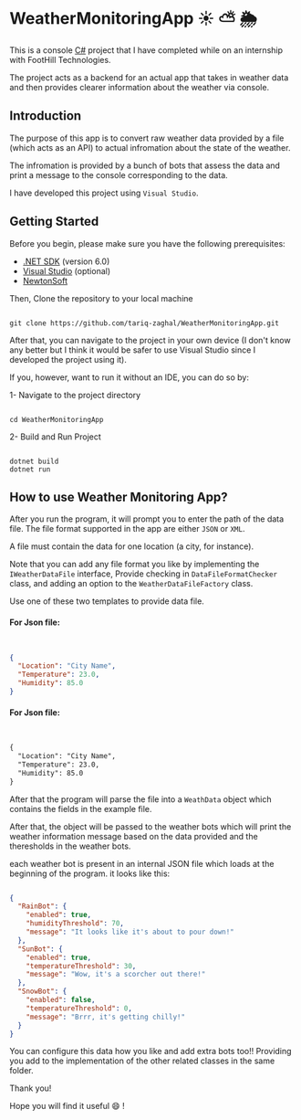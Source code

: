 # WeatherMonitoringApp :sunny:	:partly_sunny:	:sun_behind_rain_cloud:	
This is a console [C#](https://learn.microsoft.com/en-us/dotnet/csharp/tour-of-csharp/) project that I have completed while on an internship with FootHill Technologies.

The project acts as a backend for an actual app that takes in weather data and then provides clearer information about the weather via console.

## Introduction

The purpose of this app is to convert raw weather data provided by a file (which acts as an API) to actual infromation about the state of the weather.

The infromation is provided by a bunch of bots that assess the data and print a message to the console corresponding to the data.

I have developed this project using `Visual Studio`.


## Getting Started

Before you begin, please make sure you have the following prerequisites:

- [.NET SDK](https://dotnet.microsoft.com/download/dotnet) (version 6.0)
- [Visual Studio](https://visualstudio.microsoft.com/) (optional)
- [NewtonSoft](https://www.newtonsoft.com/json/help/html/serializingjson.htm)

Then, Clone the repository to your local machine

```

git clone https://github.com/tariq-zaghal/WeatherMonitoringApp.git

```

After that, you can navigate to the project in your own device (I don't know any better but I think it would be safer to use Visual Studio since I developed the project using it).

If you, however, want to run it without an IDE, you can do so by:

  1- Navigate to the project directory
  
```

cd WeatherMonitoringApp

```
  2- Build and Run Project

```

dotnet build
dotnet run

```
## How to use Weather Monitoring App?

After you run the program, it will prompt you to enter the path of the data file. The file format supported in the app are either `JSON` or `XML`. 

A file must contain the data for one location (a city, for instance).

Note that you can add any file format you like by implementing the `IWeatherDataFile` interface, Provide checking in `DataFileFormatChecker` class,
and adding an option to the `WeatherDataFileFactory` class.

Use one of these two templates to provide data file.

#### For Json file:

```JSON


{
  "Location": "City Name",
  "Temperature": 23.0,
  "Humidity": 85.0
}

```

#### For Json file:

```XML


{
  "Location": "City Name",
  "Temperature": 23.0,
  "Humidity": 85.0
}

```

After that the program will parse the file into a `WeathData` object which contains the fields in the example file.

After that, the object will be passed to the weather bots which will print the weather information message based on the data provided and the theresholds in the 
weather bots.

each weather bot is present in an internal JSON file which loads at the beginning of the program. it looks like this:

```JSON

{
  "RainBot": {
    "enabled": true,
    "humidityThreshold": 70,
    "message": "It looks like it's about to pour down!"
  },
  "SunBot": {
    "enabled": true,
    "temperatureThreshold": 30,
    "message": "Wow, it's a scorcher out there!"
  },
  "SnowBot": {
    "enabled": false,
    "temperatureThreshold": 0,
    "message": "Brrr, it's getting chilly!"
  }
}

```

You can configure this data how you like and add extra bots too!! Providing you add to the implementation of the other related classes in the same folder.

Thank you!

Hope you will find it useful 😄 !

